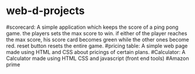 # web-d-projects
#scorecard:
A simple application which keeps the score of a ping pong game. the players sets the max score to win. if either of the player reaches the max score, his score card becomes green while the other ones become red. reset button resets the entire game.
#pricing table:
A simple web page made using HTML and CSS about pricings of certain plans.
#Calculator:
A Calculator made using HTML CSS and javascript (front end tools)
#Amazon prime
